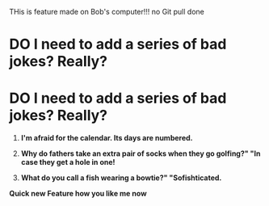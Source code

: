 THis is feature made on Bob's computer!!! no Git pull done 
# DO I need to add a series of bad jokes? Really?

# DO I need to add a series of bad jokes? Really?

1. **I'm afraid for the calendar. Its days are numbered.**

2. **Why do fathers take an extra pair of socks when they go golfing?" "In case they get a hole in one!**

3. **What do you call a fish wearing a bowtie?" "Sofishticated.**

**Quick new Feature how you like me now**
